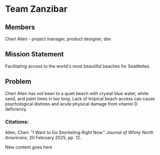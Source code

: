 # Team Zanzibar 

## Members 

Cheri Allen - project manager, product designer, dev

## Mission Statement

Facilitating access to the world's most beautiful beaches for Seattleites.

## Problem

Cheri Allen has not been to a quiet beach with crystal blue water, white sand, and palm trees in too long. Lack of tropical beach access can cause psychological distress and acute physical damage from vitamin D deficiency. 

### Citations:

Allen, Cheri. "I Want to Go Snorkeling Right Now." <i>Journal of Whiny North Americans</i>, 20 February 2025, pp. 12.

New content goes here
